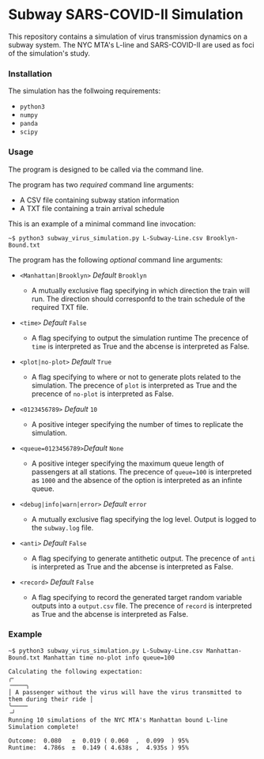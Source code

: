 # Subway SARS-COVID-II Simulation

This repository contains a simulation of virus transmission dynamics on a subway system. The NYC MTA's L-line and SARS-COVID-II are used as foci of the simulation's study.

### Installation

The simulation has the follwoing requirements:

 - `python3`
 - `numpy`
 - `panda`
 - `scipy`

### Usage

The program is designed to be called via the command line.

The program has two *required* command line arguments:

 - A CSV file containing subway station information
 - A TXT file containing a train arrival schedule

This is an example of a minimal command line invocation:

```
~$ python3 subway_virus_simulation.py L-Subway-Line.csv Brooklyn-Bound.txt
```

The program has the following *optional* command line arguments:

 - `<Manhattan|Brooklyn>` *Default* `Brooklyn`
   - A mutually exclusive flag specifying in which direction the train will run.
     The direction should corresponfd to the train schedule of the required TXT file.

 - `<time>` *Default* `False`
   - A flag specifying to output the simulation runtime
     The precence of `time` is interpreted as True and the abcense is interpreted as False.

 - `<plot|no-plot>` *Default* `True`
   - A flag specifying to where or not to generate plots related to the simulation.
     The precence of `plot` is interpreted as True and the precence of `no-plot` is interpreted as False.

 - `<0123456789>` *Default* `10`
   - A positive integer specifying the number of times to replicate the simulation.

 - `<queue=0123456789>`*Default* `None`
   - A positive integer specifying the maximum queue length of passengers at all stations.
     The precence of `queue=100` is interpreted as `1000` and the absence of the option is interpreted as an infinte queue.

 - `<debug|info|warn|error>` *Default* `error`
   - A mutually exclusive flag specifying the log level. Output is logged to the `subway.log` file. 
 
 - `<anti>` *Default* `False`
   - A flag specifying to generate antithetic output. 
     The precence of `anti` is interpreted as True and the abcense is interpreted as False.
 
 - `<record>` *Default* `False`
   - A flag specifying to record the generated target random variable outputs into a `output.csv` file. 
     The precence of `record` is interpreted as True and the abcense is interpreted as False.

### Example

```
~$ python3 subway_virus_simulation.py L-Subway-Line.csv Manhattan-Bound.txt Manhattan time no-plot info queue=100

Calculating the following expectation:
╭╴                                                                                   ╶────╮
│ A passenger without the virus will have the virus transmitted to them during their ride │
╰────╴                                                                                   ╶╯
Running 10 simulations of the NYC MTA's Manhattan bound L-line
Simulation complete!                              

Outcome:  0.080   ±  0.019 ( 0.060  ,  0.099  ) 95%
Runtime:  4.786s  ±  0.149 ( 4.638s ,  4.935s ) 95%
```